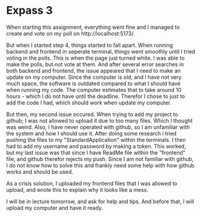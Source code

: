 # Expass 3 

When starting this assignment, everything went fine and I managed to create and vote on my poll on http://localhost:5173/. 

But when I started step 4, things started to fall apart. When running backend and frontend in seperate terminal, things went smoothly until I tried voting in the polls. This is when the page just turned white. I was able to make the polls, but not vote at them. And after several error searches in both backend and frontend, the issue appeared that I need to make an update on my computer. Since the computer is old, and I have not very much space, the software is outdated compared to what I should have when running my code. The computer estimates that to take around 10 hours - which I do not have until the deadline. Therefor I chose to just to add the code I had, which should work when update my computer. 

But then, my second issue occured. When trying to add my project to github; I was not allowed to upload it due to too many files. Which I thought was weird. Also, I have never operated with github, so I am unfamiliar with the system and how I should use it. After doing some research i tried pushing the files to my "StandardApplication" within the terminals. I then had to add my username and password by making a token. This worked, but my last issue was that since I have ReadMe file within the "frontend" file, and github therefor rejects my push. Since I am not familiar with github, I do not know how to solve this and frankly need some help with how github works and should be used. 

As a crisis solution, I uploaded my frontend files that I was allowed to upload, and wrote this to explain why it looks like a mess. 

I will be in lecture tomorrow, and ask for help and tips. And before that, I will upload my computer and have it ready. 




